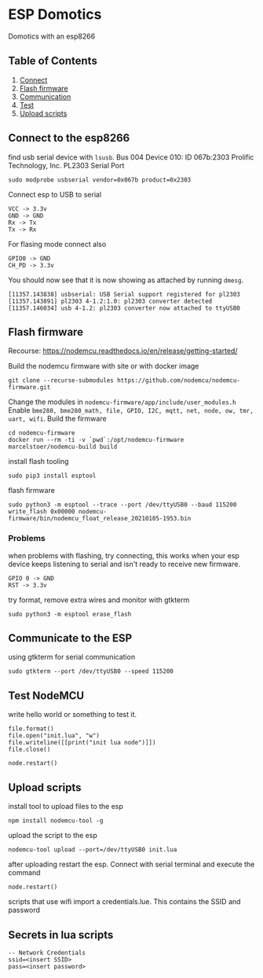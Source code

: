 # ESP Domotics
Domotics with an esp8266

## Table of Contents
1. [Connect](#connect-to-the-esp8266)
2. [Flash firmware](#flash-firmware)
3. [Communication](#communicate-to-the-esp)
4. [Test](#test-nodemcu)
5. [Upload scripts](#upload-scripts)

## Connect to the esp8266
find usb serial device with `lsusb`. Bus 004 Device 010: ID 067b:2303 Prolific Technology, Inc. PL2303 Serial Port
```
sudo modprobe usbserial vendor=0x067b product=0x2303
```

Connect esp to USB to serial
```
VCC -> 3.3v
GND -> GND
Rx -> Tx
Tx -> Rx
```
For flasing mode connect also
```
GPIO0 -> GND
CH_PD -> 3.3v
```

You should now see that it is now showing as attached by running `dmesg`.
```
[11357.143838] usbserial: USB Serial support registered for pl2303
[11357.143891] pl2303 4-1.2:1.0: pl2303 converter detected
[11357.146034] usb 4-1.2: pl2303 converter now attached to ttyUSB0
```

## Flash firmware
Recourse: https://nodemcu.readthedocs.io/en/release/getting-started/

Build the nodemcu firmware with site or with docker image
```
git clone --recurse-submodules https://github.com/nodemcu/nodemcu-firmware.git
```

Change the modules in `nodemcu-firmware/app/include/user_modules.h`
Enable `bme280, bme280_math, file, GPIO, I2C, mqtt, net, node, ow, tmr, uart, wifi`. Build the firmware
```
cd nodemcu-firmware
docker run --rm -ti -v `pwd`:/opt/nodemcu-firmware marcelstoer/nodemcu-build build
```

install flash tooling
```
sudo pip3 install esptool
```

flash firmware
```
sudo python3 -m esptool --trace --port /dev/ttyUSB0 --baud 115200 write_flash 0x00000 nodemcu-firmware/bin/nodemcu_float_release_20210105-1953.bin
```

### Problems
when problems with flashing, try connecting, this works when your esp device keeps listening to serial and isn't ready to receive new firmware.
```
GPIO 0 -> GND
RST -> 3.3v
```
try format, remove extra wires and monitor with gtkterm
```
sudo python3 -m esptool erase_flash
```

## Communicate to the ESP
using gtkterm for serial communication
```
sudo gtkterm --port /dev/ttyUSB0 --speed 115200
```

## Test NodeMCU
write hello world or something to test it.
```
file.format()
file.open("init.lua", "w")
file.writeline([[print("init lua node")]])
file.close()

node.restart()
```
## Upload scripts
install tool to upload files to the esp
```
npm install nodemcu-tool -g
```

upload the script to the esp
```
nodemcu-tool upload --port=/dev/ttyUSB0 init.lua
```

after uploading restart the esp. Connect with serial terminal and execute the command
```
node.restart()
```


scripts that use wifi import a credentials.lue. This contains the SSID and password
## Secrets in lua scripts
```
-- Network Credentials
ssid=<insert SSID>
pass=<insert password>
```
